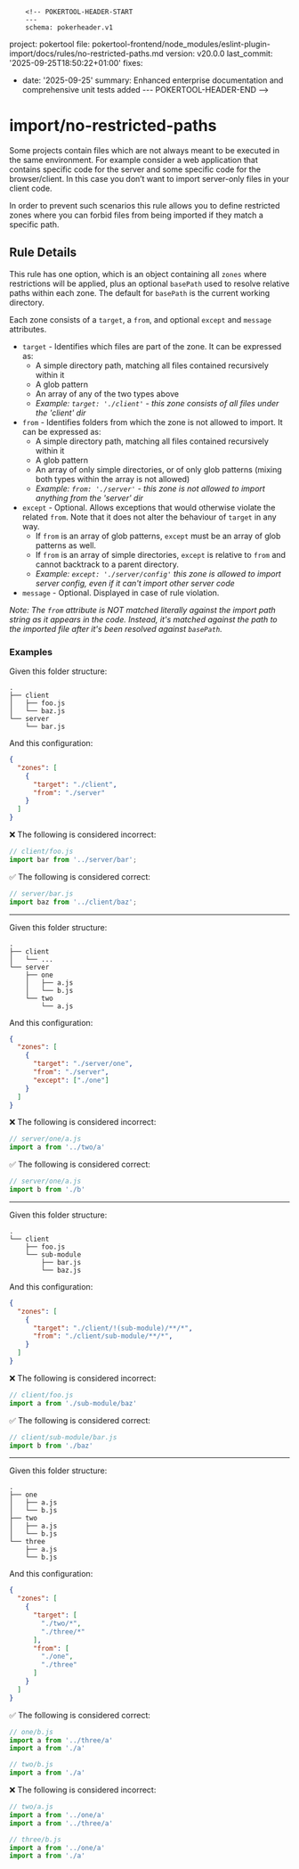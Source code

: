         <!-- POKERTOOL-HEADER-START
        ---
        schema: pokerheader.v1
project: pokertool
file: pokertool-frontend/node_modules/eslint-plugin-import/docs/rules/no-restricted-paths.md
version: v20.0.0
last_commit: '2025-09-25T18:50:22+01:00'
fixes:
- date: '2025-09-25'
  summary: Enhanced enterprise documentation and comprehensive unit tests added
        ---
        POKERTOOL-HEADER-END -->
# import/no-restricted-paths

<!-- end auto-generated rule header -->

Some projects contain files which are not always meant to be executed in the same environment.
For example consider a web application that contains specific code for the server and some specific code for the browser/client. In this case you don’t want to import server-only files in your client code.

In order to prevent such scenarios this rule allows you to define restricted zones where you can forbid files from being imported if they match a specific path.

## Rule Details

This rule has one option, which is an object containing all `zones` where restrictions will be applied, plus an optional `basePath` used to resolve relative paths within each zone.
The default for `basePath` is the current working directory.

Each zone consists of a `target`, a `from`, and optional `except` and `message` attributes.

 - `target` - Identifies which files are part of the zone. It can be expressed as:
   - A simple directory path, matching all files contained recursively within it
   - A glob pattern
   - An array of any of the two types above
   - *Example: `target: './client'` - this zone consists of all files under the 'client' dir*
 - `from` - Identifies folders from which the zone is not allowed to import. It can be expressed as:
   - A simple directory path, matching all files contained recursively within it
   - A glob pattern
   - An array of only simple directories, or of only glob patterns (mixing both types within the array is not allowed)
   - *Example: `from: './server'` - this zone is not allowed to import anything from the 'server' dir*
 - `except` - Optional. Allows exceptions that would otherwise violate the related `from`. Note that it does not alter the behaviour of `target` in any way.
   - If `from` is an array of glob patterns, `except` must be an array of glob patterns as well.
   - If `from` is an array of simple directories, `except` is relative to `from` and cannot backtrack to a parent directory.
   - *Example: `except: './server/config'` this zone is allowed to import server config, even if it can't import other server code*
 - `message` - Optional. Displayed in case of rule violation.

*Note: The `from` attribute is NOT matched literally against the import path string as it appears in the code. Instead, it's matched against the path to the imported file after it's been resolved against `basePath`.*

### Examples

Given this folder structure:

```pt
.
├── client
│   ├── foo.js
│   └── baz.js
└── server
    └── bar.js
```

And this configuration:

```json
{
  "zones": [
    {
      "target": "./client",
      "from": "./server"
    }
  ]
}
```

:x: The following is considered incorrect:

```js
// client/foo.js
import bar from '../server/bar';
```

:white_check_mark: The following is considered correct:

```js
// server/bar.js
import baz from '../client/baz';
```

---------------

Given this folder structure:

```pt
.
├── client
│   └── ...
└── server
    ├── one
    │   ├── a.js
    │   └── b.js
    └── two
        └── a.js
```

And this configuration:

```json
{
  "zones": [
    {
      "target": "./server/one",
      "from": "./server",
      "except": ["./one"]
    }
  ]
}
```

:x: The following is considered incorrect:

```js
// server/one/a.js
import a from '../two/a'
```

:white_check_mark: The following is considered correct:

```js
// server/one/a.js
import b from './b'
```

---------------

Given this folder structure:

```pt
.
└── client
    ├── foo.js
    └── sub-module
        ├── bar.js
        └── baz.js
```

And this configuration:

```json
{
  "zones": [
    {
      "target": "./client/!(sub-module)/**/*",
      "from": "./client/sub-module/**/*",
    }
  ]
}
```

:x: The following is considered incorrect:

```js
// client/foo.js
import a from './sub-module/baz'
```

:white_check_mark: The following is considered correct:

```js
// client/sub-module/bar.js
import b from './baz'
```

---------------

Given this folder structure:

```pt
.
├── one
│   ├── a.js
│   └── b.js
├── two
│   ├── a.js
│   └── b.js
└── three
    ├── a.js
    └── b.js
```

And this configuration:

```json
{
  "zones": [
    {
      "target": [
        "./two/*",
        "./three/*"
      ],
      "from": [
        "./one",
        "./three"
      ]
    }
  ]
}
```

:white_check_mark: The following is considered correct:

```js
// one/b.js
import a from '../three/a'
import a from './a'
```

```js
// two/b.js
import a from './a'
```

:x: The following is considered incorrect:

```js
// two/a.js
import a from '../one/a'
import a from '../three/a'
```

```js
// three/b.js
import a from '../one/a'
import a from './a'
```
